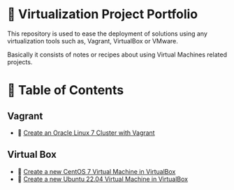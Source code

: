 # :notebook: Virtualization Project Portfolio
This repository is used to ease the deployment of solutions using any virtualization tools such as, Vagrant, VirtualBox or VMware.

Basically it consists of notes or recipes about using Virtual Machines related projects.

# :bookmark_tabs: Table of Contents
## Vagrant
- :link: [Create an Oracle Linux 7 Cluster with Vagrant](vagrant/vm/ol7/README.md)

## Virtual Box
- :link: [Create a new CentOS 7 Virtual Machine in VirtualBox](virtualbox/vm/centos7/README.md)
- :link: [Create a new Ubuntu 22.04 Virtual Machine in VirtualBox](virtualbox/vm/ubuntu2204/README.md)

